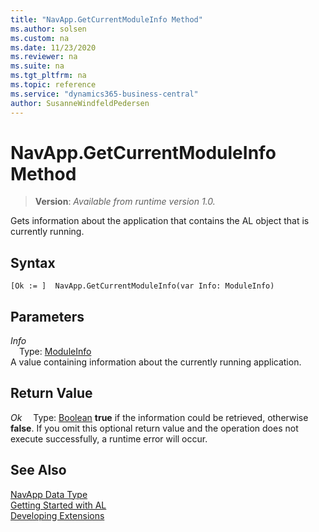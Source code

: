 ```yaml
---
title: "NavApp.GetCurrentModuleInfo Method"
ms.author: solsen
ms.custom: na
ms.date: 11/23/2020
ms.reviewer: na
ms.suite: na
ms.tgt_pltfrm: na
ms.topic: reference
ms.service: "dynamics365-business-central"
author: SusanneWindfeldPedersen
---
```

[//]: # (START>DO_NOT_EDIT)
[//]: # (IMPORTANT:Do not edit any of the content between here and the END>DO_NOT_EDIT.)
[//]: # (Any modifications should be made in the .xml files in the ModernDev repo.)
# NavApp.GetCurrentModuleInfo Method
> **Version**: _Available from runtime version 1.0._

Gets information about the application that contains the AL object that is currently running.


## Syntax
```
[Ok := ]  NavApp.GetCurrentModuleInfo(var Info: ModuleInfo)
```
## Parameters
*Info*  
&emsp;Type: [ModuleInfo](../moduleinfo/moduleinfo-data-type.md)  
A value containing information about the currently running application.  


## Return Value
*Ok*
&emsp;Type: [Boolean](../boolean/boolean-data-type.md)
**true** if the information could be retrieved, otherwise **false**. If you omit this optional return value and the operation does not execute successfully, a runtime error will occur.  


[//]: # (IMPORTANT: END>DO_NOT_EDIT)
## See Also
[NavApp Data Type](navapp-data-type.md)  
[Getting Started with AL](../../devenv-get-started.md)  
[Developing Extensions](../../devenv-dev-overview.md)